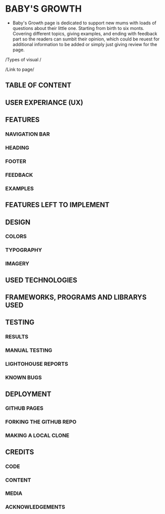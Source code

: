 # BABY'S GROWTH 

* Baby's Growth page is dedicated to support new mums with loads of questions about their little one. 
Starting from birth to six monts. Covering different topics, giving examples, and ending with feedback part so the readers can sumbit their opinion, which could be reuest for additional information to be added or simply just giving review for the page. 

/Types of visual /

/Link to page/

## TABLE OF CONTENT

## USER EXPERIANCE (UX)

## FEATURES
### NAVIGATION BAR
### HEADING
### FOOTER
### FEEDBACK 
### EXAMPLES

## FEATURES LEFT TO IMPLEMENT

## DESIGN
### COLORS
### TYPOGRAPHY
### IMAGERY




## USED TECHNOLOGIES

## FRAMEWORKS, PROGRAMS AND LIBRARYS USED 

## TESTING 
### RESULTS
### MANUAL TESTING
### LIGHTOHOUSE REPORTS 
### KNOWN BUGS

## DEPLOYMENT
### GITHUB PAGES
### FORKING THE GITHUB REPO
### MAKING A LOCAL CLONE

## CREDITS 
### CODE
### CONTENT
### MEDIA
### ACKNOWLEDGEMENTS































